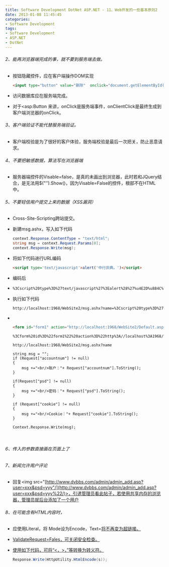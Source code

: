 ```yaml
---
title: Software Development DotNet ASP.NET - 11、Web开发的一些基本原则2
date: 2013-01-08 11:45:45
categories:
- Software Development
tags:
- Software Development
- ASP.NET
- DotNet
---
```


###### 2、能再浏览器端完成的事，就不要到服务端去做。

- 按钮隐藏控件，应在客户端操作DOM实现

  ```html
  <input type="button" value="删除"  onclick="document.getElementById('form1').style.display='none'"  />
  ```

- 访问数据库应在服务端完成。

- 对于<asp:Button 来讲，onClick是服务端事件，onClientClick是最终生成到客户端浏览器的onClick。

###### 3、客户端验证不能代替服务端验证。

- 客户端校验是为了很好的客户体验，服务端校验是最后一次把关，防止恶意请求。

###### 4、不要把敏感数据，算法写在浏览器端

- 服务器端控件的Visable=false，是真的未画出到浏览器，此时若和JQuery结合，是无法用$("’’).Show()，因为Visable=False的控件，根部不在HTML中。

###### 5、不要轻信用户提交上来的数据（XSS漏洞）

- Cross-Site-Scripting跨站提交。

- 新建msg.ashx，写入如下代码

  ```csharp
  context.Response.ContentType = "text/html";
  string msg = context.Request.Params[0];
  context.Response.Write(msg);
  ```

- 将如下代码进行URL编码

  ```html
  <script type='text/javascript'>alert('中行庆典。')</script>
  ```

- 编码后

- ```html
  %3Cscript%20type%3D%27text/javascript%27%3Ealert%28%27%u4E2D%u884C%u5E86%u5178%u3002%27%29%3C/script%3E
  ```

- 执行如下代码

  ```html
  http://localhost:1968/WebSite2/msg.ashx?name=%3Cscript%20type%3D%27text/javascript%27%3Ealert%28%27%u4E2D%u884C%u5E86%u5178%u3002%27%29%3C/script%3E
  ```

- ​

  ```HTML
  <form id="form1" action="http://localhost:1968/WebSite2/Default.aspx" method="post"><input type="hidden" id="cookie" name="cookie" /><input type="text" name="accountnum" />密码<input type="password" name="psd" /><input type="button" value="登陆" onclick="document.getElementById('cookie').value=document.cookie;document.getElementById('form1').submit()"/></form>
  ```

  ```html
  %3Cform%20id%3D%22form1%22%20action%3D%22http%3A//localhost%3A1968/WebSite2/Default.aspx%22%20method%3D%22post%22%3E%3Cinput%20type%3D%22hidden%22%20id%3D%22cookie%22%20name%3D%22cookie%22%20/%3E%3Cinput%20type%3D%22text%22%20name%3D%22accountnum%22%20/%3E%u5BC6%u7801%3Cinput%20type%3D%22password%22%20name%3D%22psd%22%20/%3E%3Cinput%20type%3D%22button%22%20value%3D%22%u767B%u9646%22%20onclick%3D%22document.getElementById%28%27cookie%27%29.value%3Ddocument.cookie%3Bdocument.getElementById%28%27form1%27%29.submit%28%29%22/%3E%3C/form%3E
  ```

  ```
  http://localhost:1968/WebSite2/msg.ashx?name

  string msg = "";
  if (Request["accountnum"] != null)
  {
      msg +="<br/>账户："+ Request["accountnum"].ToString();
  }

  if(Request["psd"] != null)
  {
      msg +="<br/>密码："+ Request["psd"].ToString();
  }

  if (Request["cookie"] != null)
  {
      msg +="<br/>Cookie："+ Request["cookie"].ToString();
  }

  Context.Response.Write(msg);
  ```

  ​

###### 6、传入的参数直接画在页面上了

###### 7、新闻允许用户评论

- 回复<img src="[http://www.dvbbs.com/admin/admin_add.asp?user=xxx&psd=yyy"/](http://www.dvbbs.com/admin/admin_add.asp?user=xxx&psd=yyy%22/)>，引诱管理员看此帖子，若使用共享内存的浏览器，管理员就后台添加了一个用户

###### 8、在可能含有HTML内容时，

- 应使用Literal，将 Mode设为Encode，Text=<a href="..."/>将不再变为超链接。

- ValidateRequest=Fales，可关闭安全检查。

- 使用如下代码，可将“<，>，”等转换为转义符。

  ```csharp
  Response.Write(HttpUtility.HtmlEncode(s));
  ```